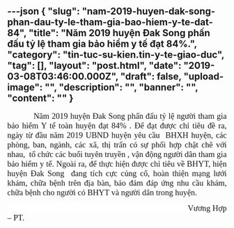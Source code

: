 ---json
{
    "slug": "nam-2019-huyen-dak-song-phan-dau-ty-le-tham-gia-bao-hiem-y-te-dat-84",
    "title": "Năm 2019 huyện Đak Song phấn đấu tỷ lệ tham gia bảo hiểm y tế đạt 84%.",
    "category": "tin-tuc-su-kien.tin-y-te-giao-duc",
    "tag": [],
    "layout": "post.html",
    "date": "2019-03-08T03:46:00.000Z",
    "draft": false,
    "upload-image": "",
    "description": "",
    "banner": "",
    "__content__": ""
}
---
<p style="text-align:justify"><span style="font-size:14.0pt"><span style="font-family:&quot;Times New Roman&quot;,&quot;serif&quot;">&nbsp; &nbsp; &nbsp; &nbsp; &nbsp; &nbsp;Năm 2019 huyện Đak Song phấn đấu tỷ lệ người tham gia bảo hiểm Y tế to&agrave;n huyện đạt 84% . Để đạt được chỉ ti&ecirc;u đề ra, ng&agrave;y từ đầu năm 2019 UBND huyện y&ecirc;u cầu&nbsp; BHXH huyện, c&aacute;c ph&ograve;ng, ban, ng&agrave;nh, c&aacute;c x&atilde;, thị trấn c&oacute; sự phối hợp chặt chẽ với nhau,&nbsp; tổ chức c&aacute;c buổi tuy&ecirc;n truyền , vận động người d&acirc;n tham gia bảo hiểm y tế. Ngo&agrave;i ra,<span style="background-color:white"> để thực hiện được chỉ ti&ecirc;u về BHYT, hiện huyện Đak Song&nbsp; đang t&iacute;ch cực củng cố, ho&agrave;n thiện mạng lưới kh&aacute;m, chữa bệnh tr&ecirc;n địa b&agrave;n, bảo đảm đ&aacute;p ứng nhu cầu kh&aacute;m, chữa bệnh cho người c&oacute; BHYT v&agrave; người d&acirc;n trong huyện.</span></span></span></p>

<p style="text-align:justify"><span style="font-size:14.0pt"><span style="background-color:white"><span style="font-family:&quot;Times New Roman&quot;,&quot;serif&quot;">&nbsp;&nbsp;&nbsp;&nbsp;&nbsp;&nbsp;&nbsp;&nbsp;&nbsp;&nbsp;&nbsp;&nbsp;&nbsp;&nbsp;&nbsp;&nbsp;&nbsp;&nbsp;&nbsp;&nbsp;&nbsp;&nbsp;&nbsp;&nbsp;&nbsp;&nbsp;&nbsp;&nbsp;&nbsp;&nbsp;&nbsp;&nbsp;&nbsp;&nbsp;&nbsp;&nbsp;&nbsp;&nbsp;&nbsp;&nbsp;&nbsp;&nbsp;&nbsp;&nbsp;&nbsp;&nbsp;&nbsp;&nbsp;&nbsp;&nbsp;&nbsp;&nbsp;&nbsp;&nbsp;&nbsp;&nbsp;&nbsp;&nbsp;&nbsp;&nbsp;&nbsp;&nbsp;&nbsp;&nbsp;&nbsp;&nbsp;&nbsp;&nbsp;&nbsp;&nbsp;&nbsp;&nbsp;&nbsp;&nbsp;&nbsp;&nbsp;&nbsp;&nbsp;&nbsp;&nbsp;&nbsp;&nbsp;&nbsp;&nbsp;&nbsp; Vương Hợp &ndash; PT.</span></span></span></p>